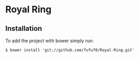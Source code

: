 # Royal Ring


## Installation

To add the project with bower simply run:

```shell
$ bower install 'git://github.com/fufu70/Royal-Ring.git'
```